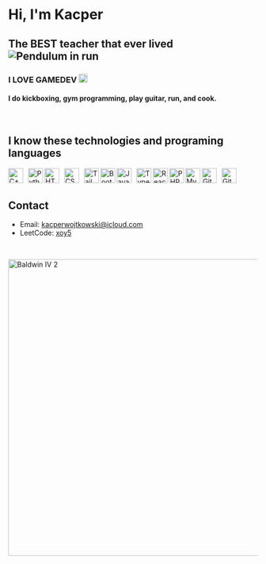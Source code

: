 # Hi, I'm Kacper
## The BEST teacher that ever lived ![Pendulum in run](Pendulum.png)
### I LOVE GAMEDEV  <img width="18px" src="https://cdn.jsdelivr.net/gh/devicons/devicon@latest/icons/windows8/windows8-original.svg" />
#### I do kickboxing, gym programming, play guitar, run, and cook.

<br />

## I know these technologies and programing languages
<img align="left" alt="C++" width="30px" style="margin-right:10px;" src="https://cdn.jsdelivr.net/gh/devicons/devicon@latest/icons/cplusplus/cplusplus-original.svg" />
<img align="left" alt="Python" width="30px" src="https://cdn.jsdelivr.net/gh/devicons/devicon@latest/icons/python/python-original.svg" />
          

<img align="left" alt="HTML" width="30px" style="margin-right:10px;" src="https://cdn.jsdelivr.net/gh/devicons/devicon/icons/html5/html5-plain.svg" />
<img align="left" alt="CSS" width="30px" style="margin-right:10px;" src="https://cdn.jsdelivr.net/gh/devicons/devicon/icons/css3/css3-plain.svg" />
<img align="left" alt="Tailwind" width="30px" src="https://cdn.jsdelivr.net/gh/devicons/devicon@latest/icons/tailwindcss/tailwindcss-original.svg" />
<img align="left" alt="Bootsrap" width="30px" src="https://cdn.jsdelivr.net/gh/devicons/devicon@latest/icons/bootstrap/bootstrap-original.svg" />         

<img align="left" alt="JavaScript" width="30px" style="margin-right:10px;" src="https://cdn.jsdelivr.net/gh/devicons/devicon/icons/javascript/javascript-plain.svg" />
<img align="left" alt="TypeScript" width="30px" src="https://cdn.jsdelivr.net/gh/devicons/devicon@latest/icons/typescript/typescript-original.svg" />          
<img align="left" alt="React" width="30px" src="https://cdn.jsdelivr.net/gh/devicons/devicon@latest/icons/react/react-original.svg" />


<img align="left" alt="PHP" width="30px" src="https://cdn.jsdelivr.net/gh/devicons/devicon@latest/icons/php/php-original.svg" />          
<img align="left" alt="MySQL" width="30px" src="https://cdn.jsdelivr.net/gh/devicons/devicon@latest/icons/mysql/mysql-original.svg" />
              

<img align="left" alt="Git" width="30px" style="margin-right:10px;" src="https://cdn.jsdelivr.net/gh/devicons/devicon/icons/git/git-original.svg" />
<img align="left" alt="GitHub" width="30px" src="https://cdn.jsdelivr.net/gh/devicons/devicon/icons/github/github-original.svg" />

<br />
<br />

## Contact
- Email: [kacperwojtkowski@icloud.com](mailto:kacperwojtkowski@icloud.com)
- LeetCode: [xoy5](https://leetcode.com/u/xoy5/)
<br />
    
<img width="600px" alt="Baldwin IV 2" src="https://media1.tenor.com/m/mBywuwFuhvMAAAAd/king-baldwin.gif"><img>
